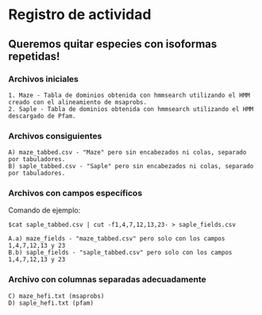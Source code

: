 # Registro de actividad
## Queremos quitar especies con isoformas repetidas!

### Archivos iniciales

	1. Maze - Tabla de dominios obtenida con hmmsearch utilizando el HMM creado con el alineamiento de msaprobs.
	2. Saple - Tabla de dominios obtenida con hmmsearch utilizando el HMM descargado de Pfam.

### Archivos consiguientes

	A) maze_tabbed.csv - "Maze" pero sin encabezados ni colas, separado por tabuladores.
	B) saple_tabbed.csv - "Saple" pero sin encabezados ni colas, separado por tabuladores.
	

### Archivos con campos específicos

Comando de ejemplo: 

`$cat saple_tabbed.csv | cut -f1,4,7,12,13,23- > saple_fields.csv`

	A.a) maze_fields - "maze_tabbed.csv" pero solo con los campos 1,4,7,12,13 y 23
	B.b) saple_fields - "saple_tabbed.csv" pero solo con los campos 1,4,7,12,13 y 23 

### Archivo con columnas separadas adecuadamente

	C) maze_hefi.txt (msaprobs)
	D) saple_hefi.txt (pfam)
	

	
	
